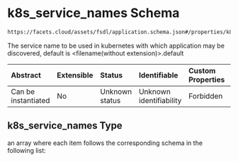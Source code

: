 # k8s_service_names Schema

```txt
https://facets.cloud/assets/fsdl/application.schema.json#/properties/k8s_service_names
```

The service name to be used in kubernetes with which application may be discovered, default is \<filename(without extension)>.default

| Abstract            | Extensible | Status         | Identifiable            | Custom Properties | Additional Properties | Access Restrictions | Defined In                                                                        |
| :------------------ | :--------- | :------------- | :---------------------- | :---------------- | :-------------------- | :------------------ | :-------------------------------------------------------------------------------- |
| Can be instantiated | No         | Unknown status | Unknown identifiability | Forbidden         | Allowed               | none                | [application.schema.json*](../out/application.schema.json "open original schema") |

## k8s_service_names Type

an array where each item follows the corresponding schema in the following list:

